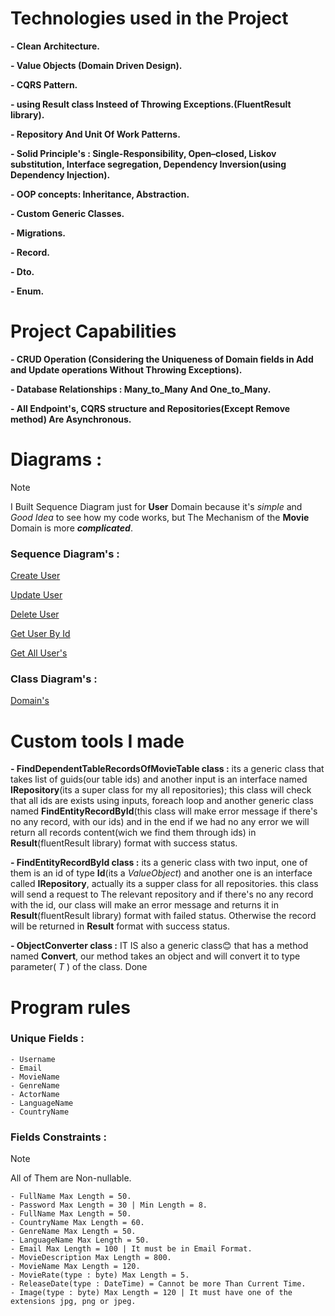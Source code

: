 
# Technologies used in the Project
  **- Clean Architecture.**
  
  **- Value Objects (Domain Driven Design).**
  
  **- CQRS Pattern.**
  
  **- using Result class Insteed of Throwing Exceptions.(FluentResult library).**
  
   **- Repository And Unit Of Work Patterns.**
   
   **- Solid Principle's : Single-Responsibility, Open–closed,  Liskov substitution, Interface segregation, Dependency Inversion(using Dependency Injection).**
   
   **- OOP concepts: Inheritance, Abstraction.**
   
   **- Custom Generic Classes.**
   
   **- Migrations.**
   
   **- Record.**
   
   **- Dto.**
   
   **- Enum.**


  

# Project Capabilities
  **- CRUD Operation (Considering the Uniqueness of Domain fields in Add and Update operations Without Throwing Exceptions).**
  
  **- Database Relationships : Many_to_Many And One_to_Many.**
  
  **- All Endpoint's, CQRS structure and Repositories(Except Remove method) Are Asynchronous.**


# Diagrams :
  > [!NOTE]
  > I Built Sequence Diagram just for **User** Domain because it's _simple_ and _Good Idea_ to see how my code works, but The Mechanism of the **Movie** Domain is more _**complicated**_.

### Sequence Diagram's :

   [Create User](https://github.com/MahdiChoobin-81/CleanArchitecture_ASP/blob/master/Diagrams/SequenceDiagrams/Images/sequenceDiagram_user_create.png)
   
   [Update User](https://github.com/MahdiChoobin-81/CleanArchitecture_ASP/blob/master/Diagrams/SequenceDiagrams/Images/sequenceDiagram_user_update.png)
   
   [Delete User](https://github.com/MahdiChoobin-81/CleanArchitecture_ASP/blob/master/Diagrams/SequenceDiagrams/Images/sequenceDiagram_user_delete.png)
   
   [Get User By Id](https://github.com/MahdiChoobin-81/CleanArchitecture_ASP/blob/master/Diagrams/SequenceDiagrams/Images/sequenceDiagram_user_getById.png)
   
   [Get All User's](https://github.com/MahdiChoobin-81/CleanArchitecture_ASP/blob/master/Diagrams/SequenceDiagrams/Images/sequenceDiagram_user_getAll.png)
    
### Class Diagram's :

   [Domain's](https://github.com/MahdiChoobin-81/CleanArchitecture_ASP/blob/master/Diagrams/ClassDiagrams/classDiagram_Domains.png)




# Custom tools I made

**- FindDependentTableRecordsOfMovieTable class :**
 its a generic class that takes list of guids(our table ids) and another input is an interface named **IRepository**(its a super class for my all repositories); this class will check that all ids are exists using inputs, foreach loop and another generic class named **FindEntityRecordById**(this class will make error message if there's no any record, with our ids) and in the end if we had no any error we will return all records content(wich we find them through ids) in **Result**(fluentResult library) format with success status. 

**- FindEntityRecordById class :**
its a generic class with two input, one of them is an id of type **Id**(its a _ValueObject_) and another one is an interface called **IRepository**, actually its a supper class for all repositories. this class will send a request to The relevant repository and if there's no any record with the id, our class will make an error message and returns it in **Result**(fluentResult library) format with failed status. Otherwise the record will be returned in **Result** format with success status.

**- ObjectConverter class :**
  IT IS also a generic class😊 that has a method named **Convert**, our method takes an object and will convert it to type parameter( _T_ ) of the class. Done

  # Program rules
  ### Unique Fields :
    - Username
    - Email
    - MovieName
    - GenreName
    - ActorName
    - LanguageName
    - CountryName
    
  ### Fields Constraints :
  
  > [!NOTE]
  > All of Them are Non-nullable.

    - FullName Max Length = 50.
    - Password Max Length = 30 | Min Length = 8.
    - FullName Max Length = 50.
    - CountryName Max Length = 60.
    - GenreName Max Length = 50.
    - LanguageName Max Length = 50.
    - Email Max Length = 100 | It must be in Email Format.
    - MovieDescription Max Length = 800.
    - MovieName Max Length = 120.
    - MovieRate(type : byte) Max Length = 5.
    - ReleaseDate(type : DateTime) = Cannot be more Than Current Time.
    - Image(type : byte) Max Length = 120 | It must have one of the extensions jpg, png or jpeg.

    
    
